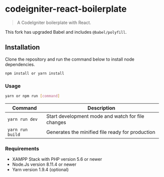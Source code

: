 # codeigniter-react-boilerplate  

> A CodeIgniter boilerplate with React.

This fork has upgraded Babel and includes ```@babel/polyfill```.

## Installation

Clone the repository and run the command below to install node dependencies.  

```sh
npm install or yarn install
```

### Usage

```sh
yarn or npm run [command]
```

| Command          | Description                                       |
|------------------|---------------------------------------------------|
| `yarn run dev`   | Start development mode and watch for file changes |
| `yarn run build` | Generates the minified file ready for production  |

### Requirements

- XAMPP Stack with PHP version 5.6 or newer
- Node.Js version 8.11.4 or newer
- Yarn version 1.9.4 (optional)
